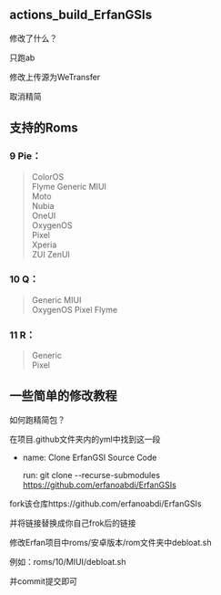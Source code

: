## actions_build_ErfanGSIs

修改了什么？

只跑ab

修改上传源为WeTransfer

取消精简

## 支持的Roms

### 9 Pie： ### 
> ColorOS	
Flyme
Generic
MIUI	
Moto	
Nubia	
OneUI	
OxygenOS	
Pixel	
Xperia	
ZUI	
ZenUI
### 10 Q： ###
> Generic
MIUI	
OxygenOS
Pixel
Flyme
### 11 R： ##
> Generic	
Pixel

## 一些简单的修改教程

如何跑精简包？

 在项目.github文件夹内的yml中找到这一段

 - name: Clone ErfanGSI Source Code

   run: git clone --recurse-submodules https://github.com/erfanoabdi/ErfanGSIs
       
fork该仓库https://github.com/erfanoabdi/ErfanGSIs

并将链接替换成你自己frok后的链接

修改Erfan项目中roms/安卓版本/rom文件夹中debloat.sh

例如：roms/10/MIUI/debloat.sh

并commit提交即可
